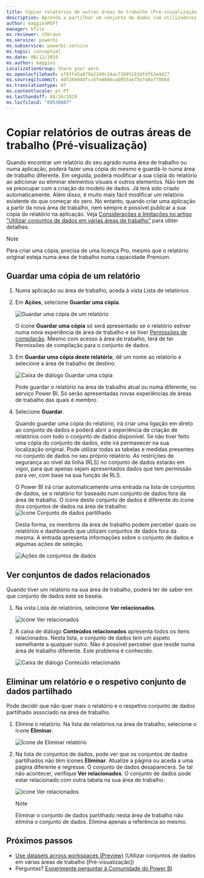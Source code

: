 ```yaml
---
title: Copiar relatórios de outras áreas de trabalho (Pré-visualização) – Power BI
description: Aprenda a partilhar um conjunto de dados com utilizadores na organização. Em seguida, estes poderão criar relatórios com base no seu conjunto de dados nas suas próprias áreas de trabalho.
author: maggiesMSFT
manager: kfile
ms.reviewer: chbraun
ms.service: powerbi
ms.subservice: powerbi-service
ms.topic: conceptual
ms.date: 08/12/2019
ms.author: maggies
LocalizationGroup: Share your work
ms.openlocfilehash: af0ffa5a879a2249c34ac73895103dfdf63e4d27
ms.sourcegitcommit: 4d5166944fcc6fe4666cab055ae75e7a0a77866d
ms.translationtype: HT
ms.contentlocale: pt-PT
ms.lasthandoff: 08/16/2019
ms.locfileid: "69530607"
---
```

# <a name="copy-reports-from-other-workspaces-preview"></a>Copiar relatórios de outras áreas de trabalho (Pré-visualização)

Quando encontrar um relatório do seu agrado numa área de trabalho ou numa aplicação, poderá fazer uma cópia do mesmo e guardá-lo numa área de trabalho diferente. Em seguida, poderá modificar a sua cópia do relatório ao adicionar ou eliminar elementos visuais e outros elementos. Não tem de se preocupar com a criação do modelo de dados. Já terá sido criado automaticamente. Além disso, é muito mais fácil modificar um relatório existente do que começar do zero. No entanto, quando criar uma aplicação a partir da nova área de trabalho, nem sempre é possível publicar a sua cópia do relatório na aplicação. Veja [Considerações e limitações no artigo "Utilizar conjuntos de dados em várias áreas de trabalho"](service-datasets-across-workspaces.md#considerations-and-limitations) para obter detalhes.

> [!NOTE]
> Para criar uma cópia, precisa de uma licença Pro, mesmo que o relatório original esteja numa área de trabalho numa capacidade Premium.

## <a name="save-a-copy-of-a-report"></a>Guardar uma cópia de um relatório

1. Numa aplicação ou área de trabalho, aceda à vista Lista de relatórios.

1. Em **Ações**, selecione **Guardar uma cópia**.

    ![Guardar uma cópia de um relatório](media/service-datasets-copy-reports/power-bi-dataset-save-report-copy.png)

    O ícone **Guardar uma cópia** só será apresentado se o relatório estiver numa nova experiência de área de trabalho e se tiver [Permissões de compilação](service-datasets-build-permissions.md#build-permissions-for-shared-datasets). Mesmo com acesso à área de trabalho, terá de ter Permissões de compilação para o conjunto de dados.

3. Em **Guardar uma cópia deste relatório**, dê um nome ao relatório e selecione a área de trabalho de destino.

    ![Caixa de diálogo Guardar uma cópia](media/service-datasets-copy-reports/power-bi-dataset-save-report.png)

    Pode guardar o relatório na área de trabalho atual ou numa diferente, no serviço Power BI. Só serão apresentadas novas experiências de áreas de trabalho das quais é membro.
  
4. Selecione **Guardar**.

    Quando guardar uma cópia do relatório, irá criar uma ligação em direto ao conjunto de dados e poderá abrir a experiência de criação de relatórios com todo o conjunto de dados disponível. Se não tiver feito uma cópia do conjunto de dados, este irá permanecer na sua localização original. Pode utilizar todas as tabelas e medidas presentes no conjunto de dados no seu próprio relatório. As restrições de segurança ao nível da linha (RLS) no conjunto de dados estarão em vigor, para que apenas sejam apresentados dados que tem permissão para ver, com base na sua função de RLS.

    O Power BI irá criar automaticamente uma entrada na lista de conjuntos de dados, se o relatório for baseado num conjunto de dados fora da área de trabalho. O ícone deste conjunto de dados é diferente do ícone dos conjuntos de dados na área de trabalho: ![Ícone Conjunto de dados partilhado](media/service-datasets-discover-across-workspaces/power-bi-shared-dataset-icon.png)


    Desta forma, os membros da área de trabalho podem perceber quais os relatórios e dashboards que utilizam conjuntos de dados fora da mesma. A entrada apresenta informações sobre o conjunto de dados e algumas ações de seleção.

    ![Ações de conjuntos de dados](media/service-datasets-across-workspaces/power-bi-dataset-actions.png)

## <a name="view-related-datasets"></a>Ver conjuntos de dados relacionados

Quando tiver um relatório na sua área de trabalho, poderá ter de saber em que conjunto de dados este se baseia.

1. Na vista Lista de relatórios, selecione **Ver relacionados**.

    ![ícone Ver relacionados](media/service-datasets-copy-reports/power-bi-dataset-view-related.png)

1. A caixa de diálogo **Conteúdos relacionados** apresenta todos os itens relacionados. Nesta lista, o conjunto de dados tem um aspeto semelhante a qualquer outro. Não é possível perceber que reside numa área de trabalho diferente. Este problema é conhecido.
 
    ![Caixa de diálogo Conteúdo relacionado](media/service-datasets-copy-reports/power-bi-dataset-related.png)

## <a name="delete-a-report-and-its-shared-dataset"></a>Eliminar um relatório e o respetivo conjunto de dados partilhado

Pode decidir que não quer mais o relatório e o respetivo conjunto de dados partilhado associado na área de trabalho.

1. Elimine o relatório. Na lista de relatórios na área de trabalho, selecione o ícone **Eliminar**.

    ![Ícone de Eliminar relatório](media/service-datasets-across-workspaces/power-bi-datasets-delete-report.png)

2. Na lista de conjuntos de dados, pode ver que os conjuntos de dados partilhados não têm ícones **Eliminar**. Atualize a página ou aceda a uma página diferente e regresse. O conjunto de dados desaparecerá. Se tal não acontecer, verifique **Ver relacionados**. O conjunto de dados pode estar relacionado com outra tabela na sua área de trabalho.

    ![ícone Ver relacionados](media/service-datasets-across-workspaces/power-bi-dataset-view-related-icon.png)

    > [!NOTE]
    > Eliminar o conjunto de dados partilhado nesta área de trabalho não elimina o conjunto de dados. Elimina apenas a referência ao mesmo.


## <a name="next-steps"></a>Próximos passos

- [Use datasets across workspaces (Preview)](service-datasets-across-workspaces.md) (Utilizar conjuntos de dados em várias áreas de trabalho [Pré-visualização])
- Perguntas? [Experimente perguntar à Comunidade do Power BI](http://community.powerbi.com/)
